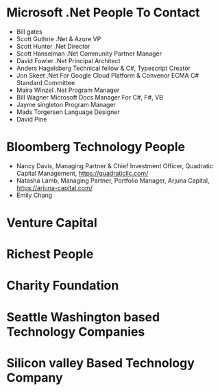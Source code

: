 # Microsoft .Net People To Contact
- Bill gates 
- Scott Guthrie .Net & Azure VP
- Scott Hunter .Net Director
- Scott Hanselman .Net Community Partner Manager
- David Fowler .Net Principal Architect
- Anders Hagelsberg Technical fellow & C#, Typescript Creator
- Jon Skeet .Net For Google Cloud Platform & Convenor ECMA C# Standard Committee
- Maira Winzel .Net Program Manager
- Bill Wagner Microsoft Docs Manager For C#, F#, VB
- Jayme singleton Program Manager
- Mads Torgersen Language Designer
- David Pine

# Bloomberg Technology People
- Nancy Davis, Managing Partner & Chief Investment Officer, Quadratic Capital Management, https://quadraticllc.com/
- Natasha Lamb, Managing Partner, Portfolio Manager, Arjuna Capital, https://arjuna-capital.com/
- Emily Chang

# Venture Capital

# Richest People

# Charity Foundation

# Seattle Washington based Technology Companies

# Silicon valley Based Technology Company
